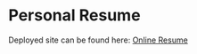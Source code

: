 # Personal Resume
Deployed site can be found here: [Online Resume](https://muhdarifrawi.github.io/personal-resume/)